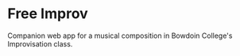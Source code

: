 # Free Improv

Companion web app for a musical composition in Bowdoin College's Improvisation class.